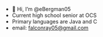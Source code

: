 - 👋 Hi, I’m @eBergman05
- Current high school senior at OCS
- Primary languages are Java and C
- email: falconray05@gmail.com

<!---
eBergman05/eBergman05 is a ✨ special ✨ repository because its `README.md` (this file) appears on your GitHub profile.
You can click the Preview link to take a look at your changes.
--->
